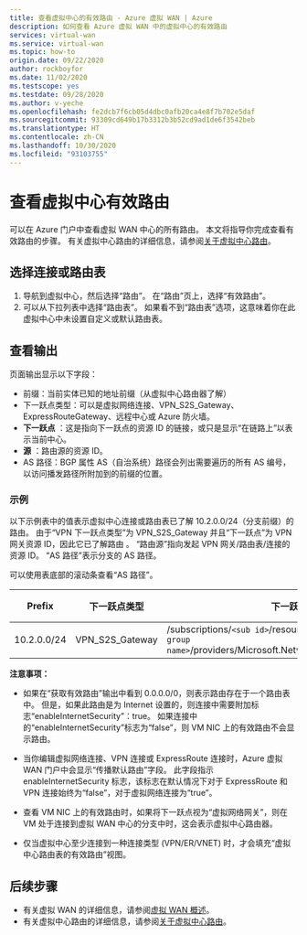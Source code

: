```yaml
---
title: 查看虚拟中心的有效路由 - Azure 虚拟 WAN | Azure
description: 如何查看 Azure 虚拟 WAN 中的虚拟中心的有效路由
services: virtual-wan
ms.service: virtual-wan
ms.topic: how-to
origin.date: 09/22/2020
author: rockboyfor
ms.date: 11/02/2020
ms.testscope: yes
ms.testdate: 09/28/2020
ms.author: v-yeche
ms.openlocfilehash: fe2dcb7f6cb05d4dbc0afb20ca4e8f7b702e5daf
ms.sourcegitcommit: 93309cd649b17b3312b3b52cd9ad1de6f3542beb
ms.translationtype: HT
ms.contentlocale: zh-CN
ms.lasthandoff: 10/30/2020
ms.locfileid: "93103755"
---
```

# <a name="view-virtual-hub-effective-routes"></a>查看虚拟中心有效路由

可以在 Azure 门户中查看虚拟 WAN 中心的所有路由。 本文将指导你完成查看有效路由的步骤。 有关虚拟中心路由的详细信息，请参阅[关于虚拟中心路由](about-virtual-hub-routing.md)。

<a name="routing"></a>
## <a name="select-connections-or-route-tables"></a>选择连接或路由表

1. 导航到虚拟中心，然后选择“路由”。 在“路由”页上，选择“有效路由”。
1. 可以从下拉列表中选择“路由表”。 如果看不到“路由表”选项，这意味着你在此虚拟中心中未设置自定义或默认路由表。

<a name="output"></a>
## <a name="view-output"></a>查看输出

页面输出显示以下字段：

* 前缀：当前实体已知的地址前缀（从虚拟中心路由器了解）
* 下一跃点类型：可以是虚拟网络连接、VPN_S2S_Gateway、ExpressRouteGateway、远程中心或 Azure 防火墙。
* **下一跃点** ：这是指向下一跃点的资源 ID 的链接，或只是显示“在链路上”以表示当前中心。
* **源** ：路由源的资源 ID。
* AS 路径：BGP 属性 AS（自治系统）路径会列出需要遍历的所有 AS 编号，以访问播发路径所附加到的前缀的位置。

<a name="example"></a>
### <a name="example"></a>示例

以下示例表中的值表示虚拟中心连接或路由表已了解 10.2.0.0/24（分支前缀）的路由。 由于“VPN 下一跃点类型”为 VPN_S2S_Gateway 并且“下一跃点”为 VPN 网关资源 ID，因此它已了解路由 。 “路由源”指向发起 VPN 网关/路由表/连接的资源 ID。 “AS 路径”表示分支的 AS 路径。

可以使用表底部的滚动条查看“AS 路径”。

| **Prefix** |  **下一跃点类型** | **下一跃点** |  **路由原点** |**AS 路径** |
| --- | --- | --- | --- | --- |
| 10.2.0.0/24| VPN_S2S_Gateway |/subscriptions/`<sub id>`/resourceGroups/`<resource group name>`/providers/Microsoft.Network/vpnGateways/vpngw|/subscriptions/`<sub id>`/resourceGroups/`<resource group name>`/providers/Microsoft.Network/vpnGateways/vpngw| 20000|

**注意事项：**

* 如果在“获取有效路由”输出中看到 0.0.0.0/0，则表示路由存在于一个路由表中。 但是，如果此路由是为 Internet 设置的，则连接中需要附加标志“enableInternetSecurity”：true。 如果连接中的“enableInternetSecurity”标志为“false”，则 VM NIC 上的有效路由不会显示路由。

* 当你编辑虚拟网络连接、VPN 连接或 ExpressRoute 连接时，Azure 虚拟 WAN 门户中会显示“传播默认路由”字段。 此字段指示 enableInternetSecurity 标志，该标志在默认情况下对于 ExpressRoute 和 VPN 连接始终为“false”，对于虚拟网络连接为“true”。

* 查看 VM NIC 上的有效路由时，如果将下一跃点视为“虚拟网络网关”，则在 VM 处于连接到虚拟 WAN 中心的分支中时，这会表示虚拟中心路由器。

* 仅当虚拟中心至少连接到一种连接类型 (VPN/ER/VNET) 时，才会填充“虚拟中心路由表的有效路由”视图。

## <a name="next-steps"></a>后续步骤

* 有关虚拟 WAN 的详细信息，请参阅[虚拟 WAN 概述](virtual-wan-about.md)。
* 有关虚拟中心路由的详细信息，请参阅[关于虚拟中心路由](about-virtual-hub-routing.md)。

<!-- Update_Description: update meta properties, wording update, update link -->